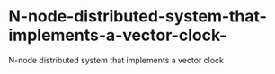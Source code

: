 # N-node-distributed-system-that-implements-a-vector-clock-
N-node distributed system that implements a vector  clock 
